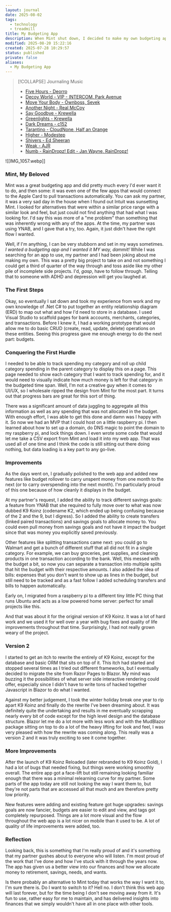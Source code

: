 ```yaml
---
layout: journal
date: 2025-08-02
tags:
  - technology
  - treadmill
title: My Budgeting App
description: When Mint shut down, I decided to make my own budgeting app because nothing else really worked how I liked.  Here's a bit of an insight into some pieces of it that I really like.
modified: 2025-08-20 15:22:16
created: 2025-07-28 10:29:57
status: published
private: false
aliases:
  - My Budgeting App
---
```

> [!COLLAPSE] Journaling Music
>
> - [Five Hours - Deorro](https://open.spotify.com/track/6zlOUIqcU6juXFww9UNpJK)
> - [Decoy World - VIP - INTERCOM, Park Avenue](https://open.spotify.com/track/5fcCz4Q5RkYCouWPuAk51H)
> - [Move Your Body - Öwnboss, Sevek](https://open.spotify.com/track/6GomT970rCOkKAyyrwJeZi)
> - [Another Night - Real McCoy](https://open.spotify.com/track/0MhkdVUCf8ZttUXzZ3J9J6)
> - [Say Goodbye - Krewella](https://open.spotify.com/track/2Hlfm48wmDNFHTZM7qqEWV)
> - [Greenlights - Krewella](https://open.spotify.com/track/0ZPfoFzZ4qmdyzYmG8whmn)
> - [Dark Dreams - c152](https://open.spotify.com/track/53VTZiGHKk5XiVh13bWK4z)
> - [Tarantino - CloudNone, Half an Orange](https://open.spotify.com/track/5UMs8rciA9omc6JDrWDV8Y)
> - [Higher - Modestep](https://open.spotify.com/track/2y2QRWmw9VEBEOIsPE80KC)
> - [Shivers - Ed Sheeran](https://open.spotify.com/track/75MNhvTCCKsST3YqqUiU9r)
> - [Weak - AJR](https://open.spotify.com/track/3BuLtAmXKy5uQYl4ED1zBT)
> - [Numb - RainDropz! Edit - Jan Wayne, RainDropz!](https://open.spotify.com/track/2cDSIHTfijPEtbwJozJ16s)

![[IMG_1057.webp]]
### Mint, My Beloved
Mint was a great budgeting app and did pretty much every I'd ever want it to do, and then some: it was even one of the few apps that would connect to the Apple Card to pull transactions automatically.  You can ask my partner, it was a very sad day in the house when I found out Intuit was sunsetting Mint.  I looked for alternatives that were within a similar price range with a similar look and feel, but just could not find anything that had what I was looking for.  I'd say this was more of a "me problem" than something that was inherently wrong with any of the apps.  At the time, my partner was using YNAB, and I gave that a try, too.  Again, it just didn't have the right flow I wanted.

Well, if I'm anything, I can be very stubborn and set in my ways sometimes.  *I wanted a budgeting app and I wanted it MY way, dammit!* While I was searching for an app to use, my partner and I had been joking about me making my own.  This was a pretty big project to take on and not something I could get a third of quarter of the way through and toss aside like my other pile of incomplete side projects.  I'd, *gasp*, have to follow through.  Telling that to someone with ADHD and depression will get you laughed at.
### The First Steps
Okay, so eventually I sat down and took my experience from work and my own knowledge of .Net C# to put together an entity relationship diagram (ERD) to map out what and how I'd need to store in a database.  I used Visual Studio to scaffold pages for bank accounts, merchants, categories, and transactions.  Before I knew it, I had a working prototype that would allow me to do basic CRUD (create, read, update, delete) operations on these entities.  Seeing this progress gave me enough energy to do the next part: budgets.
### Conquering the First Hurdle
I needed to be able to track spending my category and roll up child category spending in the parent category to display this on a page.  This page needed to show each category that I want to track spending for, and it would need to visually indicate how much money is left for that category in the budgeted time span.  Well, I'm not a creative guy when it comes to UI/UX, so I wholesale ripped the design from Mint for the most part.  It turns out that progress bars are great for this sort of thing.

There was a significant amount of data juggling to aggregate all this information as well as any spending that was not allocated in the budget.  With enough effort, I was able to get this done and damn was I happy with it.  So now we had an MVP that I could host on a little raspberry pi.  I then learned about how to set up a domain, do DNS magic to point the domain to my raspberry pi, and lock things down.  I even wrote some code that would let me take a CSV export from Mint and load it into my web app.  That was used all of one time and I think the code is still sitting out there doing nothing, but data loading is a key part to any go-live.
### Improvements
As the days went on, I gradually polished to the web app and added new features like budget rollover to carry unspent money from one month to the next (or to carry overspending into the next month).  I'm particularly proud of this one because of how cleanly it displays in the budget.

At my partner's request, I added the ability to track different savings goals: a feature from YNAB that she required to fully move over to what was now dubbed K9 Koinz (codename K2, which ended up being confusing because of the 2 and the 9, but I digress).  So I added the ability to create transfers (linked paired transactions) and savings goals to allocate money to.  You could even pull money from savings goals and not have it impact the budget since that was money you explicitly saved previously.

Other features like splitting transactions came next: you could go to Walmart and get a bunch of different stuff that all did not fit in a single category.  For example, we can buy groceries, pet supplies, and cleaning products in one transaction according to the bank.  Well, this messed with the budget a bit, so now you can separate a transaction into multiple splits that hit the budget with their respective amounts.  I also added the idea of bills: expenses that you don't want to show up as lines in the budget, but still need to be tracked and as a fast follow I added scheduling transfers and bills to happen automatically.

Early on, I migrated from a raspberry pi to a different tiny little PC thing that runs Ubuntu and acts as a low powered home server: perfect for small projects like this.

And that was about it for the original version of K9 Koinz.  It was a lot of hard work and we used it for well over a year with bug fixes and quality of life improvements throughout that time.  Surprisingly, I had not really grown weary of the project.  
### Version 2
I started to get an itch to rewrite the entirely of K9 Koinz, except for the database and basic ORM that sits on top of it.  This itch had started and stopped several times as I tried out different frameworks, but I eventually decided to migrate the site from Razor Pages to Blazor.  My mind was buzzing it the possibilities of what server side interactive rendering could offer, especially since I didn't have to write tons of hacked together Javascript in Blazor to do what I wanted.

Against my better judgement, I took the winter holiday break one year to rip apart K9 Koinz and finally do the rewrite I've been dreaming about.  It was definitely quite the undertaking and results in me eventually scrapping nearly every bit of code except for the high level design and the database structure.  Blazor let me do a lot more with less work and with the MudBlazor package sitting on top to do a lot of the heavy lifting for look and feel, I was very pleased with how the rewrite was coming along.  This really was a version 2 and it was truly exciting to see it come together.
### More Improvements
After the launch of K9 Koinz Reloaded (later rebranded to K9 Koinz Gold), I had a lot of bugs that needed fixing, but things were working smoothly overall.  The entire app got a face-lift but still remaining looking familiar enough that there was a minimal relearning curve for my partner.  Some parts of the app today are still not looking the way I want them to, but they're not parts that are accessed all that much and are therefore pretty low priority.

New features were adding and existing feature got huge upgrades: savings goals are now fancier, budgets are easier to edit and view, and tags got completely repurposed.  Things are a lot more visual and the flow throughout the web app is a lot nicer on mobile than it used to be.  A lot of quality of life improvements were added, too.
### Reflection
Looking back, this is something that I'm really proud of and it's something that my partner gushes about to everyone who will listen.  I'm most proud of the work that I've done and how I've stuck with it through the years now.  The app has given us a better view into our finances and how we allocate money to retirement, savings, needs, and wants.

Is there probably an alternative to Mint today that works the way I want it to, I'm sure there is.  Do I want to switch to it? Hell no.  I don't think this web app will last forever, but for the time being I don't see moving away from it.  It's fun to use, rather easy for me to maintain, and has delivered insights into finances that we simply wouldn't have all in one place with other tools.